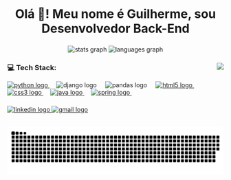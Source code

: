 <h1 align="center">Olá 👋! Meu nome é Guilherme, sou Desenvolvedor Back-End</h1>

###

<div align="center">

  <picture>
    <source 
      srcset="https://github-readme-stats.vercel.app/api?username=Gui-GitHub&hide_title=false&hide_rank=false&show_icons=true&include_all_commits=true&count_private=true&disable_animations=false&theme=dracula&locale=en&hide_border=false" 
      media="(prefers-color-scheme: dark)" />
    <source 
      srcset="https://github-readme-stats.vercel.app/api?username=Gui-GitHub&hide_title=false&hide_rank=false&show_icons=true&include_all_commits=true&count_private=true&disable_animations=false&theme=default&locale=en&hide_border=false" 
      media="(prefers-color-scheme: light)" />
    <img height="150" alt="stats graph" src="https://github-readme-stats.vercel.app/api?username=Gui-GitHub&theme=default" />
  </picture>

  <picture>
    <source 
      srcset="https://github-readme-stats.vercel.app/api/top-langs?username=Gui-GitHub&layout=compact&card_width=320&langs_count=5&theme=dracula&hide_border=false" 
      media="(prefers-color-scheme: dark)" />
    <source 
      srcset="https://github-readme-stats.vercel.app/api/top-langs?username=Gui-GitHub&layout=compact&card_width=320&langs_count=5&theme=default&hide_border=false" 
      media="(prefers-color-scheme: light)" />
    <img height="150" alt="languages graph" src="https://github-readme-stats.vercel.app/api/top-langs?username=Gui-GitHub&layout=compact&card_width=320&langs_count=5&theme=default" />
  </picture>

</div>

###

<img align="right" height="150" src="https://user-images.githubusercontent.com/74038190/225813708-98b745f2-7d22-48cf-9150-083f1b00d6c9.gif"/>

###
### 💻 Tech Stack:
<div align="left">
  <a href="https://github.com/Gui-GitHub/curso_python_praticando" target="_blank">
    <img src="https://cdn.jsdelivr.net/gh/devicons/devicon/icons/python/python-original.svg" height="30" alt="python logo"/>
  </a>
  <img width="12" />
  <img src="https://cdn.jsdelivr.net/gh/devicons/devicon/icons/django/django-plain.svg" height="30" alt="django logo" />
  <img width="12" />
  <img src="https://cdn.jsdelivr.net/gh/devicons/devicon/icons/pandas/pandas-original.svg" height="30" alt="pandas logo" />
  <img width="12" />
  <a href="https://github.com/Gui-GitHub/portifolio-projeto" target="_blank">
     <img src="https://cdn.jsdelivr.net/gh/devicons/devicon/icons/html5/html5-original.svg" height="30" alt="html5 logo" />
  </a>
  <img width="12" />
  <a href="https://github.com/Gui-GitHub/meus-links" target="_blank">
     <img src="https://cdn.jsdelivr.net/gh/devicons/devicon/icons/css3/css3-original.svg" height="30" alt="css3 logo"/>
  </a>
  <img width="12" />
   <a href="https://github.com/Gui-GitHub/boasPraticasTestes" target="_blank">
    <img src="https://cdn.jsdelivr.net/gh/devicons/devicon/icons/java/java-original.svg" height="30" alt="java logo"/>
  </a>
  <img width="12" />
  <a href="https://github.com/Gui-GitHub/boasPraticasAPI" target="_blank"> 
    <img src="https://cdn.jsdelivr.net/gh/devicons/devicon/icons/spring/spring-original.svg" height="30" alt="spring logo"/>
  </a>
  <img width="12" />
</div>

###

<div align="left">
  <a href="https://www.linkedin.com/in/gguilhermedearaujo/">
    <img src="https://img.shields.io/static/v1?message=LinkedIn&logo=linkedin&label=&color=0077B5&logoColor=white&labelColor=&style=for-the-badge" height="35" alt="linkedin logo" />
  </a>
  <a href="mailto:guilhermecavalcante222@gmail.com">
    <img src="https://img.shields.io/static/v1?message=Gmail&logo=gmail&label=&color=D14836&logoColor=white&labelColor=&style=for-the-badge" height="35" alt="gmail logo" />
  </a>
</div>

##

<picture>
  <source media="(prefers-color-scheme: dark)" srcset="https://raw.githubusercontent.com/Gui-GitHub/Gui-GitHub/output/github-snake-dark.svg" />
  <source media="(prefers-color-scheme: light)" srcset="https://raw.githubusercontent.com/Gui-GitHub/Gui-GitHub/output/github-snake.svg" />
  <img alt="github-snake" src="https://raw.githubusercontent.com/Gui-GitHub/Gui-GitHub/output/github-snake.svg" />
</picture>



###
